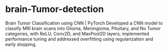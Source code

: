 # brain-Tumor-detection
 Brain Tumor Classification using CNN | PyTorch Developed a CNN model to classify MRI brain scans into Glioma, Meningioma, Pituitary, and No Tumor categories, with ReLU, Conv2D, and MaxPool2D layers; implemented performance tuning and addressed overfitting using regularization and early stopping.
